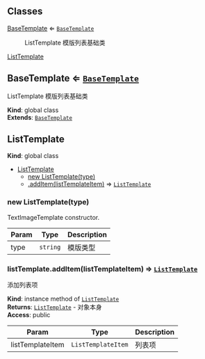 ## Classes

<dl>
<dt><a href="#BaseTemplate">BaseTemplate</a> ⇐ <code><a href="#BaseTemplate">BaseTemplate</a></code></dt>
<dd><p>ListTemplate 模版列表基础类</p>
</dd>
<dt><a href="#ListTemplate">ListTemplate</a></dt>
<dd></dd>
</dl>

<a name="BaseTemplate"></a>

## BaseTemplate ⇐ [<code>BaseTemplate</code>](#BaseTemplate)
ListTemplate 模版列表基础类

**Kind**: global class  
**Extends**: [<code>BaseTemplate</code>](#BaseTemplate)  
<a name="ListTemplate"></a>

## ListTemplate
**Kind**: global class  

* [ListTemplate](#ListTemplate)
    * [new ListTemplate(type)](#new_ListTemplate_new)
    * [.addItem(listTemplateItem)](#ListTemplate+addItem) ⇒ [<code>ListTemplate</code>](#ListTemplate)

<a name="new_ListTemplate_new"></a>

### new ListTemplate(type)
TextImageTemplate constructor.


| Param | Type | Description |
| --- | --- | --- |
| type | <code>string</code> | 模版类型 |

<a name="ListTemplate+addItem"></a>

### listTemplate.addItem(listTemplateItem) ⇒ [<code>ListTemplate</code>](#ListTemplate)
添加列表项

**Kind**: instance method of [<code>ListTemplate</code>](#ListTemplate)  
**Returns**: [<code>ListTemplate</code>](#ListTemplate) - 对象本身  
**Access**: public  

| Param | Type | Description |
| --- | --- | --- |
| listTemplateItem | <code>ListTemplateItem</code> | 列表项 |


